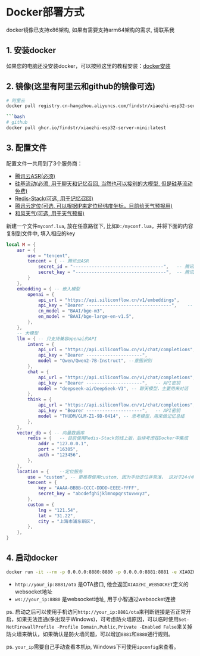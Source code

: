 # Docker部署方式

docker镜像已支持x86架构, 如果有需要支持arm64架构的需求, 请联系我

## 1. 安装docker

如果您的电脑还没安装docker，可以按照这里的教程安装：[docker安装](https://www.runoob.com/docker/ubuntu-docker-install.html)

## 2. 镜像(这里有阿里云和github的镜像可选)

```bash
# 阿里云
docker pull registry.cn-hangzhou.aliyuncs.com/findstr/xiaozhi-esp32-server-mini:latest

```bash
# github
docker pull ghcr.io/findstr/xiaozhi-esp32-server-mini:latest
```

## 3. 配置文件

配置文件一共用到了3个服务商：

- [腾讯云ASR(必须)](https://cloud.tencent.com/document/product/1093/35646)
- [硅基流动(必须, 用于聊天和记忆召回, 当然也可以接别的大模型, 但是硅基流动免费)](https://cloud.siliconflow.cn/i/3aTGUGKn)
- [Redis-Stack(可选, 用于记忆召回)](https://redis.io/try-free/)
- [腾讯云定位(可选, 可以根据IP来定位经纬度坐标，目前给天气预报用)](https://lbs.qq.com/service/webService/webServiceGuide/position/webServiceIp)
- [和风天气(可选, 用于天气预报)](https://www.qweather.com/)

新建一个文件`myconf.lua`, 放在任意路径下, 比如`D:/myconf.lua`，并将下面的内容复制到文件中, 填入相应的key

```lua
local M = {
	asr = {
		use = "tencent",
		tencent = {	-- 腾讯云ASR
			secret_id = "----------------------------------",	-- 腾讯ASR的ID
			secret_key = "----------------------------------",	-- 腾讯ASR的KEY
		}
	},
	embedding = { -- 嵌入模型
		openai = {
			api_url = "https://api.siliconflow.cn/v1/embeddings",
			api_key = "Bearer --------------------------------",	-- API密钥
			cn_model = "BAAI/bge-m3",
			en_model = "BAAI/bge-large-en-v1.5",
		},
	},
	-- 大模型
	llm = { -- 只支持兼容openai的API
		intent = {
			api_url = "https://api.siliconflow.cn/v1/chat/completions",
			api_key = "Bearer ---------------------",
			model = "Qwen/Qwen2-7B-Instruct", --意图识别
		},
		chat = {
			api_url = "https://api.siliconflow.cn/v1/chat/completions",
			api_key = "Bearer ---------------------",	-- API密钥
			model = "deepseek-ai/DeepSeek-V3", -- 聊天模型，主要用来对话
		},
		think = {
			api_url = "https://api.siliconflow.cn/v1/chat/completions",
			api_key = "Bearer ---------------------",	-- API密钥
			model = "THUDM/GLM-Z1-9B-0414", -- 思考模型，用来做记忆总结
		},
	},
	vector_db = { -- 向量数据库
		redis = {	-- 目前使用Redis-Stack的线上版，后续考虑在Docker中集成
			addr = "127.0.0.1",
			port = "16305",
			auth = "123456",
		},
	},
	location = {	--定位服务
		use = "custom",	-- 更推荐使用custom, 因为手动定位非常准， 这对于24小时格点天气效果更好
		tencent = {
			key = "AAAA-BBBB-CCCC-DDDD-EEEE-FFFF",
			secret_key = "abcdefghijklmnopqrstuvwxyz",
		},
		custom = {
			lng = "121.54",
			lat = "31.22",
			city = "上海市浦东新区",
		},
	},
}
```

## 4. 启动docker

```bash
docker run -it --rm -p 0.0.0.0:8880:8880 -p 0.0.0.0:8881:8881 -e XIAOZHI_WEBSOCKET=your_ip:8880  -v "D:/myconf.lua:/app/backend/myconf.lua" registry.cn-hangzhou.aliyuncs.com/findstr/xiaozhi-esp32-server-mini:latest
```

- `http://your_ip:8881/ota` 是OTA接口, 他会返回`XIAOZHI_WEBSOCKET`定义的websocket地址
- `ws://your_ip:8880` 是websocket地址, 用于小智通过websocket连接

ps. 启动之后可以使用手机访问`http://your_ip:8881/ota`来判断链接是否正常开启，如果无法连通(多出现于Windows)，可考虑防火墙原因，可以临时使用`Set-NetFirewallProfile -Profile Domain,Public,Private -Enabled False`来关掉防火墙来确认，如果确认是防火墙问题，可以增加`8881`和`8880`通行规则。

ps. `your_ip`需要自己手动查看本机ip, Windows下可使用`ipconfig`来查看。
